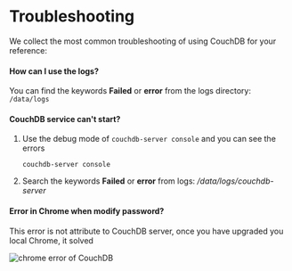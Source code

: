 # Troubleshooting

We collect the most common troubleshooting of using CouchDB for your reference:

#### How can I use the logs?

You can find the keywords **Failed** or **error** from the logs directory: `/data/logs`

#### CouchDB service can't start?

1. Use the debug mode of `couchdb-server console` and you can see the errors
   ```
   couchdb-server console
   ```
2. Search the keywords **Failed** or **error** from logs: */data/logs/couchdb-server*

#### Error in Chrome when modify password?

This error is not attribute to CouchDB server, once you have upgraded you local Chrome, it solved

![chrome error of CouchDB](https://libs.websoft9.com/Websoft9/DocsPicture/zh/couchdb/couchdb-chromeerror-websoft9.png)